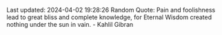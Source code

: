Last updated: 2024-04-02 19:28:26
Random Quote: Pain and foolishness lead to great bliss and complete knowledge, for Eternal Wisdom created nothing under the sun in vain. - Kahlil Gibran